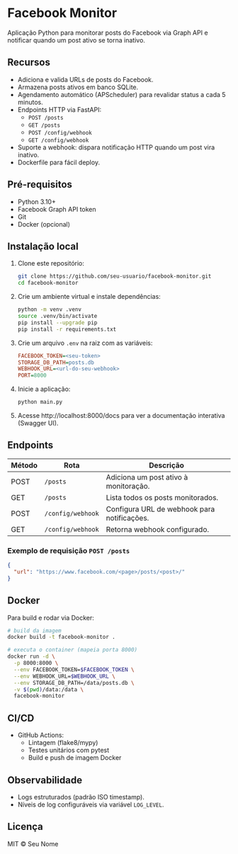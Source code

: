 # Facebook Monitor

Aplicação Python para monitorar posts do Facebook via Graph API e notificar quando um post ativo se torna inativo.

## Recursos

- Adiciona e valida URLs de posts do Facebook.
- Armazena posts ativos em banco SQLite.
- Agendamento automático (APScheduler) para revalidar status a cada 5 minutos.
- Endpoints HTTP via FastAPI:
  - `POST /posts`  
  - `GET /posts`  
  - `POST /config/webhook`  
  - `GET /config/webhook`
- Suporte a webhook: dispara notificação HTTP quando um post vira inativo.
- Dockerfile para fácil deploy.

## Pré-requisitos

- Python 3.10+
- Facebook Graph API token
- Git
- Docker (opcional)

## Instalação local

1. Clone este repositório:
   ```bash
   git clone https://github.com/seu-usuario/facebook-monitor.git
   cd facebook-monitor
   ```
2. Crie um ambiente virtual e instale dependências:
   ```bash
   python -m venv .venv
   source .venv/bin/activate
   pip install --upgrade pip
   pip install -r requirements.txt
   ```
3. Crie um arquivo `.env` na raiz com as variáveis:
   ```ini
   FACEBOOK_TOKEN=<seu-token>
   STORAGE_DB_PATH=posts.db
   WEBHOOK_URL=<url-do-seu-webhook>
   PORT=8000
   ```
4. Inicie a aplicação:
   ```bash
   python main.py
   ```
5. Acesse http://localhost:8000/docs para ver a documentação interativa (Swagger UI).

## Endpoints

| Método | Rota                   | Descrição                                         |
| ------ | ---------------------- | ------------------------------------------------- |
| POST   | `/posts`               | Adiciona um post ativo à monitoração.             |
| GET    | `/posts`               | Lista todos os posts monitorados.                 |
| POST   | `/config/webhook`      | Configura URL de webhook para notificações.       |
| GET    | `/config/webhook`      | Retorna webhook configurado.                      |

### Exemplo de requisição `POST /posts`
```json
{
  "url": "https://www.facebook.com/<page>/posts/<post>/"
}
```

## Docker

Para build e rodar via Docker:
```bash
# build da imagem
docker build -t facebook-monitor .

# executa o container (mapeia porta 8000)
docker run -d \
  -p 8000:8000 \
  --env FACEBOOK_TOKEN=$FACEBOOK_TOKEN \
  --env WEBHOOK_URL=$WEBHOOK_URL \
  --env STORAGE_DB_PATH=/data/posts.db \
  -v $(pwd)/data:/data \
  facebook-monitor
```

## CI/CD

- GitHub Actions:
  - Lintagem (flake8/mypy)
  - Testes unitários com pytest
  - Build e push de imagem Docker

## Observabilidade

- Logs estruturados (padrão ISO timestamp).
- Níveis de log configuráveis via variável `LOG_LEVEL`.

## Licença

MIT © Seu Nome
